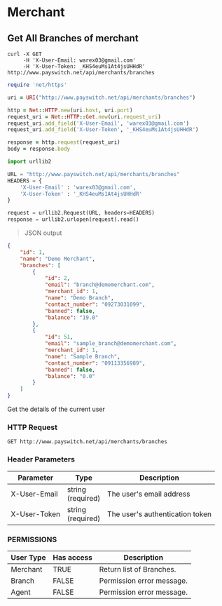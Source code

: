 # Merchant

## Get All Branches of merchant

```shell
curl -X GET
     -H 'X-User-Email: warex03@gmail.com'
     -H 'X-User-Token: _KHS4euMs1At4jsUHHdR'
http://www.payswitch.net/api/merchants/branches
```

```ruby
require 'net/https'

uri = URI("http://www.payswitch.net/api/merchants/branches")

http = Net::HTTP.new(uri.host, uri.port)
request_uri = Net::HTTP::Get.new(uri.request_uri)
request_uri.add_field('X-User-Email', 'warex03@gmail.com')
request_uri.add_field('X-User-Token', '_KHS4euMs1At4jsUHHdR')

response = http.request(request_uri)
body = response.body
```

```python
import urllib2

URL = "http://www.payswitch.net/api/merchants/branches"
HEADERS = {
    'X-User-Email' : 'warex03@gmail.com',
    'X-User-Token' : '_KHS4euMs1At4jsUHHdR'
}

request = urllib2.Request(URL, headers=HEADERS)
response = urllib2.urlopen(request).read()
```
> JSON output

```json
{
    "id": 1,
    "name": "Demo Merchant",
    "branches": [
        {
            "id": 2,
            "email": "branch@demomerchant.com",
            "merchant_id": 1,
            "name": "Demo Branch",
            "contact_number": "09273031099",
            "banned": false,
            "balance": "19.0"
        },
        {
            "id": 51,
            "email": "sample_branch@demomerchant.com",
            "merchant_id": 1,
            "name": "Sample Branch",
            "contact_number": "09113356989",
            "banned": false,
            "balance": "0.0"
        }
    ]
}
```
Get the details of the current user

### HTTP Request

`GET http://www.payswitch.net/api/merchants/branches`

### Header Parameters

Parameter | Type | Description
--------- | ------- | -----------
X-User-Email | string<br/>(required) | The user's email address
X-User-Token | string<br/>(required) | The user's authentication token

### PERMISSIONS

User Type | Has access | Description
--------- | ---------- | -----------
Merchant | TRUE | Return list of Branches.
Branch | FALSE | Permission error message.
Agent | FALSE | Permission error message.